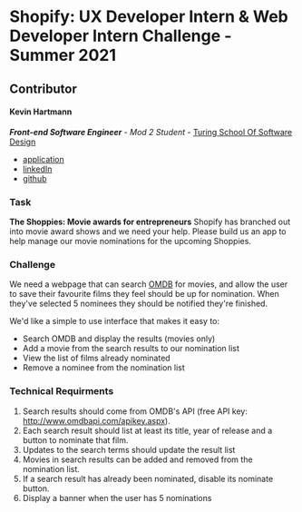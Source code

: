 # Shopify: UX Developer Intern & Web Developer Intern Challenge - Summer 2021

## Contributor
#### Kevin Hartmann 
_**Front-end Software Engineer**_ - _Mod 2 Student_ - [Turing School Of Software Design](https://turing.io/programs/)
- [application](https://jobs.smartrecruiters.com/ni/Shopify/ee14b4f1-62ec-4a47-850b-2311c57f855b-front-end-developer-intern-remote-summer-2021)
- [linkedIn](https://www.linkedin.com/in/kevin-hartmann/)
- [github](https://github.com/kevinhartmann23)

### Task 
**The Shoppies: Movie awards for entrepreneurs**
Shopify has branched out into movie award shows and we need your help. Please build us an app to help manage our movie nominations for the upcoming Shoppies.

### Challenge 

We need a webpage that can search [OMDB](http://www.omdbapi.com/) for movies, and allow the user to save their favourite films they feel should be up for nomination. When they've selected 5 nominees they should be notified they're finished.

We'd like a simple to use interface that makes it easy to:
- Search OMDB and display the results (movies only)
- Add a movie from the search results to our nomination list
- View the list of films already nominated
- Remove a nominee from the nomination list

### Technical Requirments
1. Search results should come from OMDB's API (free API key: http://www.omdbapi.com/apikey.aspx).
2. Each search result should list at least its title, year of release and a button to nominate that film.
3. Updates to the search terms should update the result list
4. Movies in search results can be added and removed from the nomination list.
5. If a search result has already been nominated, disable its nominate button.
6. Display a banner when the user has 5 nominations


